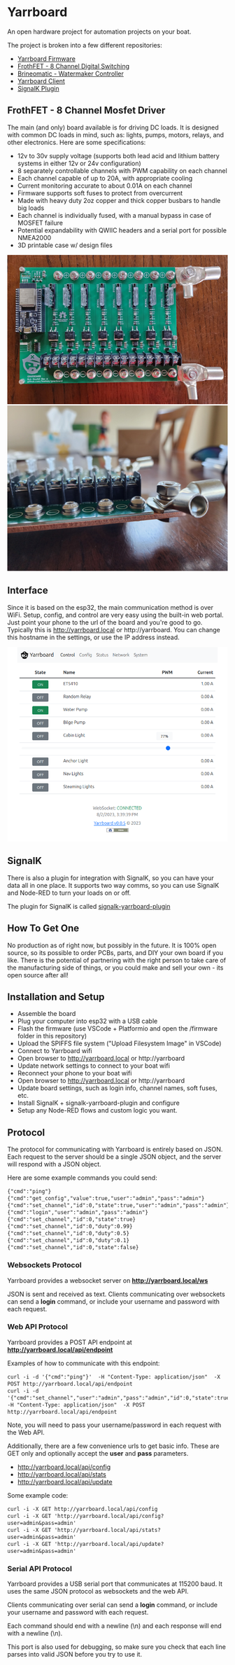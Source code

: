 # Yarrboard

An open hardware project for automation projects on your boat.

The project is broken into a few different repositories:

* [Yarrboard Firmware](https://github.com/hoeken/yarrboard-firmware)
* [FrothFET - 8 Channel Digital Switching](https://github.com/hoeken/frothfet)
* [Brineomatic - Watermaker Controller](https://github.com/hoeken/brineomatic)
* [Yarrboard Client](https://github.com/hoeken/yarrboard-client)
* [SignalK Plugin](https://github.com/hoeken/signalk-yarrboard-plugin)

## FrothFET - 8 Channel Mosfet Driver

The main (and only) board available is for driving DC loads.  It is designed with common DC loads in mind, such as: lights, pumps, motors, relays, and other electronics.  Here are some specifications:

* 12v to 30v supply voltage (supports both lead acid and lithium battery systems in either 12v or 24v configuration)
* 8 separately controllable channels with PWM capability on each channel
* Each channel capable of up to 20A, with appropriate cooling
* Current monitoring accurate to about 0.01A on each channel
* Firmware supports soft fuses to protect from overcurrent
* Made with heavy duty 2oz copper and thick copper busbars to handle big loads
* Each channel is individually fused, with a manual bypass in case of MOSFET failure
* Potential expandability with QWIIC headers and a serial port for possible NMEA2000
* 3D printable case w/ design files

![Image of 8 channel mosfet driver](/assets/images/8ch-mosfet-driver.jpg)
![Closeup of 8 channel mosfet driver](/assets/images/8ch-mosfet-driver-closeup.jpg)

## Interface

Since it is based on the esp32, the main communication method is over WiFi.  Setup, config, and control are very easy using the built-in web portal.  Just point your phone to the url of the board and you're good to go.  Typically this is http://yarrboard.local or http://yarrboard.  You can change this hostname in the settings, or use the IP address instead.

![Screenshot of UI](/assets/images/ui-screenshot.png)

## SignalK

There is also a plugin for integration with SignalK, so you can have your data all in one place.  It supports two way comms, so you can use SignalK and Node-RED to turn your loads on or off.

The plugin for SignalK is called [signalk-yarrboard-plugin](https://github.com/hoeken/signalk-yarrboard-plugin)

## How To Get One

No production as of right now, but possibly in the future.  It is 100% open source, so its possible to order PCBs, parts, and DIY your own board if you like.  There is the potential of partnering with the right person to take care of the manufacturing side of things, or you could make and sell your own - its open source after all!

## Installation and Setup

* Assemble the board
* Plug your computer into esp32 with a USB cable
* Flash the firmware (use VSCode + Platformio and open the /firmware folder in this repository)
* Upload the SPIFFS file system ("Upload Filesystem Image" in VSCode)
* Connect to Yarrboard wifi
* Open browser to http://yarrboard.local or http://yarrboard
* Update network settings to connect to your boat wifi
* Reconnect your phone to your boat wifi
* Open browser to http://yarrboard.local or http://yarrboard
* Update board settings, such as login info, channel names, soft fuses, etc.
* Install SignalK + signalk-yarrboard-plugin and configure
* Setup any Node-RED flows and custom logic you want.

## Protocol

The protocol for communicating with Yarrboard is entirely based on JSON. Each request to the server should be a single JSON object, and the server will respond with a JSON object.

Here are some example commands you could send:

```
{"cmd":"ping"}
{"cmd":"get_config","value":true,"user":"admin","pass":"admin"}
{"cmd":"set_channel","id":0,"state":true,"user":"admin","pass":"admin"}
{"cmd":"login","user":"admin","pass":"admin"}
{"cmd":"set_channel","id":0,"state":true}
{"cmd":"set_channel","id":0,"duty":0.99}
{"cmd":"set_channel","id":0,"duty":0.5}
{"cmd":"set_channel","id":0,"duty":0.1}
{"cmd":"set_channel","id":0,"state":false}
```

### Websockets Protocol

Yarrboard provides a websocket server on **http://yarrboard.local/ws**

JSON is sent and received as text.  Clients communicating over websockets can send a **login** command, or include your username and password with each request.

### Web API Protocol

Yarrboard provides a POST API endpoint at **http://yarrboard.local/api/endpoint**

Examples of how to communicate with this endpoint:

```
curl -i -d '{"cmd":"ping"}'  -H "Content-Type: application/json"  -X POST http://yarrboard.local/api/endpoint
curl -i -d '{"cmd":"set_channel","user":"admin","pass":"admin","id":0,"state":true}'  -H "Content-Type: application/json"  -X POST http://yarrboard.local/api/endpoint
```
Note, you will need to pass your username/password in each request with the Web API.

Additionally, there are a few convenience urls to get basic info.  These are GET only and optionally accept the **user** and **pass** parameters.

* http://yarrboard.local/api/config
* http://yarrboard.local/api/stats
* http://yarrboard.local/api/update

Some example code:

```
curl -i -X GET http://yarrboard.local/api/config
curl -i -X GET 'http://yarrboard.local/api/config?user=admin&pass=admin'
curl -i -X GET 'http://yarrboard.local/api/stats?user=admin&pass=admin'
curl -i -X GET 'http://yarrboard.local/api/update?user=admin&pass=admin'
```

### Serial API Protocol

Yarrboard provides a USB serial port that communicates at 115200 baud.  It uses the same JSON protocol as websockets and the web API.

Clients communicating over serial can send a **login** command, or include your username and password with each request.

Each command should end with a newline (\n) and each response will end with a newline (\n).

This port is also used for debugging, so make sure you check that each line parses into valid JSON before you try to use it.
